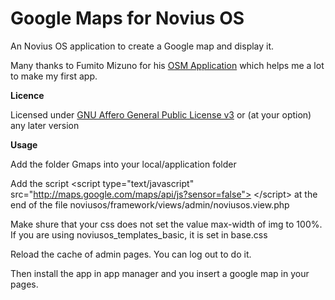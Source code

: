 Google Maps for Novius OS
====

An Novius OS application to create a Google map and display it.

Many thanks to Fumito Mizuno for his [OSM Application](https://github.com/ounziw/ounziw_osm) which helps me a lot to make my first app.

**Licence**

Licensed under [GNU Affero General Public License v3](http://www.gnu.org/licenses/agpl-3.0.html) or (at your option) any later version


**Usage**

Add the folder Gmaps into your local/application folder

Add the script \<script type="text/javascript" src="http://maps.google.com/maps/api/js?sensor=false"> \</script>
at the end of the file noviusos/framework/views/admin/noviusos.view.php

Make shure that your css does not set the value max-width of img to 100%.
If you are using noviusos_templates_basic, it is set in base.css

Reload the cache of admin pages. You can log out to do it.

Then install the app in app manager and you insert a google map in your pages.
